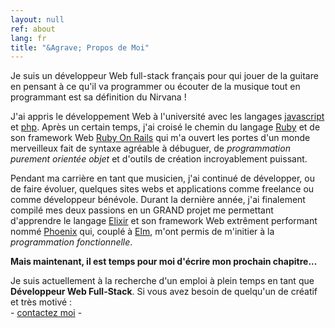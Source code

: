 ```yaml
---
layout: null
ref: about
lang: fr
title: "&Agrave; Propos de Moi"
---
```


Je suis un développeur Web full-stack français pour qui jouer de la guitare en pensant à ce qu'il va programmer
ou écouter de la musique tout en programmant est sa définition du Nirvana !

J'ai appris le développement Web à l'université avec les langages <a href="https://www.javascript.com/" class="bold yellow animated" target="\_blank">javascript</a> et <a href="https://secure.php.net/" class="bold blue animated" target="\_blank">php</a>. Après un certain temps, j'ai croisé le chemin du langage <a href="https://www.ruby-lang.org/en/" class="bold red animated" target="\_blank">Ruby</a> et de son framework Web <a href="http://rubyonrails.org/" class="bold red animated" target="\_blank">Ruby On Rails</a> qui m'a ouvert les portes d'un monde merveilleux fait de syntaxe agréable à débuguer, de <i>programmation purement orientée objet</i> et d'outils de création incroyablement puissant.

Pendant ma carrière en tant que musicien, j'ai continué de développer, ou de faire évoluer, quelques sites webs et applications comme freelance ou comme développeur bénévole. Durant la dernière année, j'ai finalement compilé mes deux passions en un GRAND projet me permettant d'apprendre le langage <a href="http://elixir-lang.org/" class="bold violet animated" target="\_blank">Elixir</a> et son framework Web extrêment performant nommé <a href="http://www.phoenixframework.org/" class="bold orange animated" target="\_blank">Phoenix</a> qui, couplé à <a href="http://elm-lang.org/" class="bold cyan animated" target="\_blank">Elm</a>, m'ont permis de m'initier à la <i>programmation fonctionnelle</i>.

**Mais maintenant, il est temps pour moi d'écrire mon prochain chapitre...**

<p class="notice--important">
  Je suis actuellement à la recherche d'un emploi à plein temps en tant que <strong>Développeur Web Full-Stack</strong>. Si vous avez besoin de quelqu'un de créatif et très motivé :<br>- <a href="mailto:{{ site.author.email }}" class="animated">contactez moi</a> -
</p>
